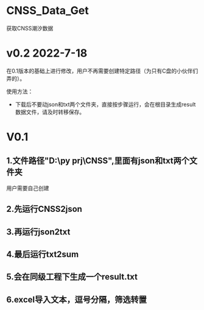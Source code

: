 # CNSS_Data_Get

获取CNSS潮汐数据
# v0.2 2022-7-18
在0.1版本的基础上进行修改，用户不再需要创建特定路径（为只有C盘的小伙伴们弄的）。

使用方法：
- 下载后不要动json和txt两个文件夹，直接按步骤运行，会在根目录生成result数据文件，请及时转移保存。
# V0.1
## 1.文件路径"D:\py prj\CNSS",里面有json和txt两个文件夹
用户需要自己创建
## 2.先运行CNSS2json
## 3.再运行json2txt
## 4.最后运行txt2sum
## 5.会在同级工程下生成一个result.txt
## 6.excel导入文本，逗号分隔，筛选转置
